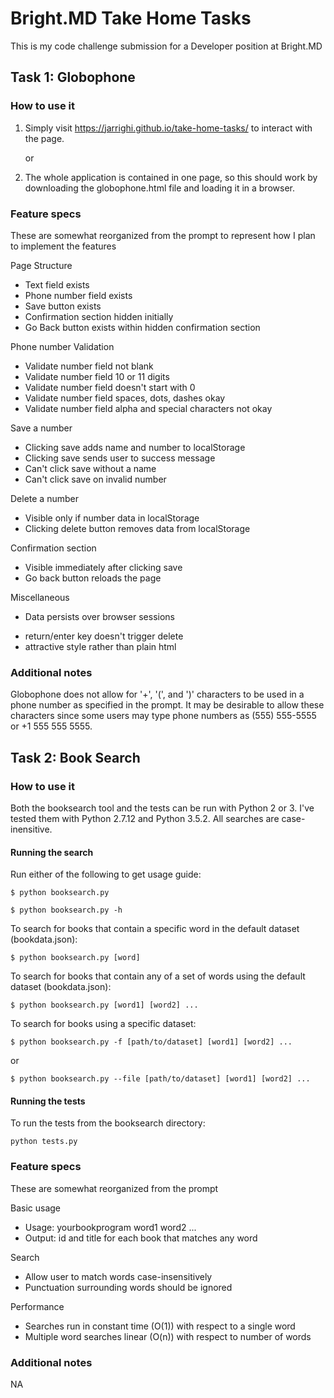 # Bright.MD Take Home Tasks

This is my code challenge submission for a Developer position at Bright.MD

## Task 1: Globophone

### How to use it

1. Simply visit https://jarrighi.github.io/take-home-tasks/ to interact with the page.

    or 

1. The whole application is contained in one page, so this should work by downloading the globophone.html file and loading it in a browser.

### Feature specs

These are somewhat reorganized from the prompt to represent how I plan to implement the features

Page Structure

+ Text field exists
+ Phone number field exists
+ Save button exists
+ Confirmation section hidden initially
+ Go Back button exists within hidden confirmation section


Phone number Validation

+ Validate number field not blank
+ Validate number field 10 or 11 digits
+ Validate number field doesn't start with 0
+ Validate number field spaces, dots, dashes okay
+ Validate number field alpha and special characters not okay


Save a number

+ Clicking save adds name and number to localStorage
+ Clicking save sends user to success message
+ Can't click save without a name
+ Can't click save on invalid number


Delete a number

+ Visible only if number data in localStorage
+ Clicking delete button removes data from localStorage


Confirmation section

+ Visible immediately after clicking save
+ Go back button reloads the page

Miscellaneous
+ Data persists over browser sessions
* return/enter key doesn't trigger delete
* attractive style rather than plain html 


### Additional notes

Globophone does not allow for '+', '(', and ')' characters to be used in a phone number as specified in the prompt. It may be desirable to allow these characters since some users may type phone numbers as (555) 555-5555 or +1 555 555 5555.


## Task 2: Book Search

### How to use it

Both the booksearch tool and the tests can be run with Python 2 or 3. I've tested them with Python 2.7.12 and Python 3.5.2. All searches are case-inensitive.

#### Running the search

Run either of the following to get usage guide:

```
$ python booksearch.py 
```

```
$ python booksearch.py -h
```

To search for books that contain a specific word in the default dataset (bookdata.json):

```
$ python booksearch.py [word]
```

To search for books that contain any of a set of words using the default dataset (bookdata.json):

```
$ python booksearch.py [word1] [word2] ...
```

To search for books using a specific dataset:

```
$ python booksearch.py -f [path/to/dataset] [word1] [word2] ...
```

or 

```
$ python booksearch.py --file [path/to/dataset] [word1] [word2] ... 
```

#### Running the tests

To run the tests from the booksearch directory: 

```
python tests.py
```

### Feature specs

These are somewhat reorganized from the prompt

Basic usage 

* Usage: yourbookprogram word1 word2 ...
* Output: id and title for each book that matches any word


Search

* Allow user to match words case-insensitively
* Punctuation surrounding words should be ignored


Performance 

* Searches run in constant time (O(1)) with respect to a single word
* Multiple word searches linear (O(n)) with respect to number of words
    



### Additional notes

NA
